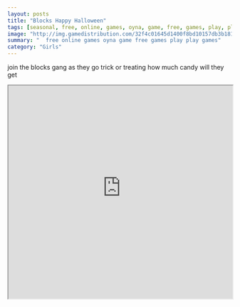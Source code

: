 ```yaml
---
layout: posts
title: "Blocks Happy Halloween"
tags: [seasonal, free, online, games, oyna, game, free, games, play, play, games]
image: "http://img.gamedistribution.com/32f4c01645d1400f8bd10157db3b181d.jpg"
summary: "  free online games oyna game free games play play games"
category: "Girls"
---
```


join the blocks gang as they go trick or treating how much candy will they get

<iframe width="100%" height="480px;" src="http://flash.gamedistribution.com?game=32f4c01645d1400f8bd10157db3b181d"></iframe>